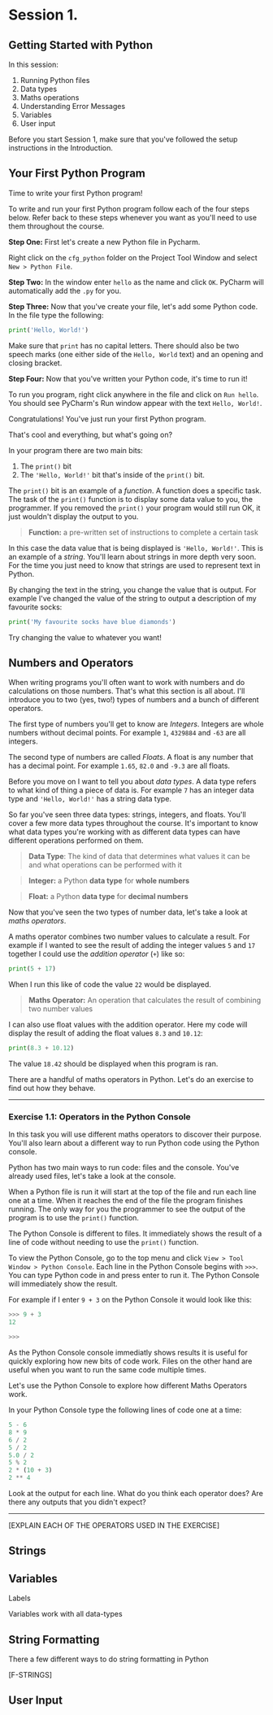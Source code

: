 # Session 1.

## Getting Started with Python

In this session:

1. Running Python files
1. Data types
1. Maths operations
1. Understanding Error Messages
1. Variables
1. User input

Before you start Session 1, make sure that you've followed the setup instructions in the Introduction.

## Your First Python Program

Time to write your first Python program! 

To write and run your first Python program follow each of the four steps below. Refer back to these steps whenever you want as you'll need to use them throughout the course. 


**Step One:** First let's create a new Python file in Pycharm. 

Right click on the `cfg_python` folder on the Project Tool Window and select `New > Python File`.

**Step Two:** In the window enter `hello` as the name and click `OK`. PyCharm will automatically add the `.py` for you.

**Step Three:** Now that you've create your file, let's add some Python code. In the file type the following:

```python
print('Hello, World!')
```

Make sure that `print` has no capital letters. There should also be two speech marks (one either side of the `Hello, World` text) and an opening and closing bracket.

**Step Four:** Now that you've written your Python code, it's time to run it!

To run you program, right click anywhere in the file and click on `Run hello`. You should see PyCharm's Run window appear with the text `Hello, World!`. 

Congratulations! You've just run your first Python program. 

That's cool and everything, but what's going on?

In your program there are two main bits: 

1. The `print()` bit
1. The `'Hello, World!'` bit that's inside of the `print()` bit.

The `print()` bit is an example of a *function*. A function does a specific task. The task of the `print()` function is to display some data value to you, the programmer. If you removed the `print()` your program would still run OK, it just wouldn't display the output to you.

> **Function:** a pre-written set of instructions to complete a certain task

In this case the data value that is being displayed is `'Hello, World!'`. This is an example of a *string*. You'll learn about strings in more depth very soon. For the time you just need to know that strings are used to represent text in Python. 

By changing the text in the string, you change the value that is output. For example I've changed the value of the string to output a description of my favourite socks:

```python
print('My favourite socks have blue diamonds')
```

Try changing the value to whatever you want!


## Numbers and Operators

When writing programs you'll often want to work with numbers and do calculations on those numbers. That's what this section is all about. I'll introduce you to two (yes, two!) types of numbers and a bunch of different operators.

The first type of numbers you'll get to know are *Integers*. Integers are whole numbers without decimal points. For example `1`, `4329884` and `-63` are all integers.

The second type of numbers are called *Floats*. A float is any number that has a decimal point. For example `1.65`, `82.0` and `-9.3` are all floats. 

Before you move on I want to tell you about *data types*. A data type refers to what kind of thing a piece of data is. For example `7` has an integer data type and `'Hello, World!'` has a string data type. 

So far you've seen three data types: strings, integers, and floats. You'll cover a few more data types throughout the course. It's important to know what data types you're working with as different data types can have different operations performed on them.

> **Data Type**: The kind of data that determines what values it can be and what operations can be performed with it

> **Integer:** a Python **data type** for **whole numbers**

> **Float:** a Python **data type** for **decimal numbers**

Now that you've seen the two types of number data, let's take a look at *maths operators*. 

A maths operator combines two number values to calculate a result. For example if I wanted to see the result of adding the integer values `5` and `17` together I could use the *addition operator* (`+`) like so:

```python
print(5 + 17)
```

When I run this like of code the value `22` would be displayed.

> **Maths Operator:** An operation that calculates the result of combining two number values

I can also use float values with the addition operator. Here my code will display the result of adding the float values `8.3` and `10.12`:

```python
print(8.3 + 10.12)
```

The value `18.42` should be displayed when this program is ran.

There are a handful of maths operators in Python. Let's do an exercise to find out how they behave.

----

### **Exercise 1.1:** Operators in the Python Console

In this task you will use different maths operators to discover their purpose. You'll also learn about a different way to run Python code using the Python console.

Python has two main ways to run code: files and the console. You've already used files, let's take a look at the console.

When a Python file is run it will start at the top of the file and run each line one at a time. When it reaches the end of the file the program finishes running. The only way for you the programmer to see the output of the program is to use the `print()` function.

The Python Console is different to files. It immediately shows the result of a line of code without needing to use the `print()` function.

To view the Python Console, go to the top menu and click `View > Tool Window > Python Console`. Each line in the Python Console begins with `>>>`. You can type Python code in and press enter to run it. The Python Console will immediately show the result. 

For example if I enter `9 + 3` on the Python Console it would look like this:

```python
>>> 9 + 3
12

>>>
```

As the Python Console console immediatly shows results it is useful for quickly exploring how new bits of code work. Files on the other hand are useful when you want to run the same code multiple times.

Let's use the Python Console to explore how different Maths Operators work.

In your Python Console type the following lines of code one at a time:

```python
5 - 6
8 * 9
6 / 2
5 / 2
5.0 / 2
5 % 2
2 * (10 + 3)
2 ** 4
```

Look at the output for each line. What do you think each operator does? Are there any outputs that you didn't expect?

----

[EXPLAIN EACH OF THE OPERATORS USED IN THE EXERCISE]

## Strings



## Variables

Labels

Variables work with all data-types

## String Formatting

There a few different ways to do string formatting in Python

[F-STRINGS]

## User Input

